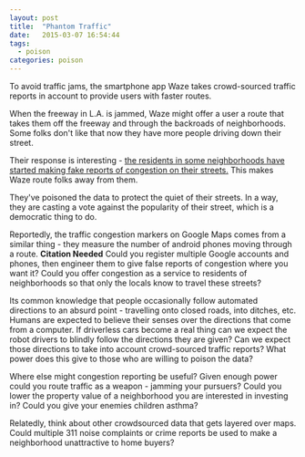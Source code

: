 ```yaml
---
layout: post
title:  "Phantom Traffic"
date:   2015-03-07 16:54:44
tags: 
  - poison
categories: poison 
---
```


To avoid traffic jams, the smartphone app Waze takes crowd-sourced traffic reports in account to provide users with faster routes.

When the freeway in L.A. is jammed, Waze might offer a user a route that takes them off the freeway and through the backroads of neighborhoods. Some folks don't like that now they have more people driving down their street. 

Their response is interesting - [the residents in some neighborhoods have started making fake reports of congestion on their streets.](http://www.tmz.com/2014/11/14/waze-app-neighborhoods-pissed-la-traffic-driving-405) This makes Waze route folks away from them.

They've poisoned the data to protect the quiet of their streets. In a way, they are casting a vote against the popularity of their street, which is a democratic thing to do. 

Reportedly, the traffic congestion markers on Google Maps comes from a similar thing - they measure the number of android phones moving through a route. **Citation Needed** Could you register multiple Google accounts and phones, then engineer them to give false reports of congestion where you want it? Could you offer congestion as a service to residents of neighborhoods so that only the locals know to travel these streets?

Its common knowledge that people occasionally follow automated directions to an absurd point - travelling onto closed roads, into ditches, etc. Humans are expected to believe their senses over the directions that come from a computer. If driverless cars become a real thing can we expect the robot drivers to blindly follow the directions they are given? Can we expect those directions to take into account crowd-sourced traffic reports? What power does this give to those who are willing to poison the data?

Where else might congestion reporting be useful? Given enough power could you route traffic as a weapon - jamming your pursuers? Could you lower the property value of a neighborhood you are interested in investing in? Could you give your enemies children asthma?

Relatedly, think about other crowdsourced data that gets layered over maps. Could multiple 311 noise complaints or crime reports be used to make a neighborhood unattractive to home buyers?
